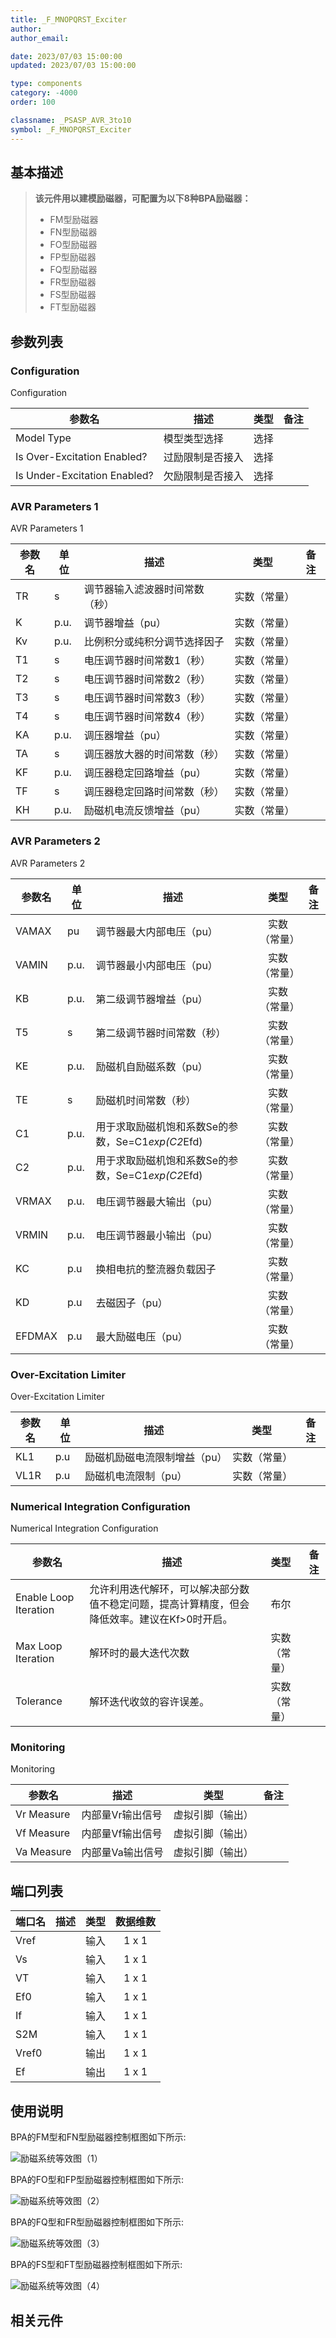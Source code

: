 ```yaml
---
title: _F_MNOPQRST_Exciter
author:
author_email:

date: 2023/07/03 15:00:00
updated: 2023/07/03 15:00:00

type: components
category: -4000
order: 100

classname: _PSASP_AVR_3to10
symbol: _F_MNOPQRST_Exciter
---
```


## 基本描述
> **该元件用以建模励磁器，可配置为以下8种BPA励磁器：**
>  + FM型励磁器
>  + FN型励磁器
>  + FO型励磁器
>  + FP型励磁器
>  + FQ型励磁器
>  + FR型励磁器
>  + FS型励磁器
>  + FT型励磁器


## 参数列表

### Configuration

Configuration


| 参数名                        | 描述             | 类型  | 备注 |
| ----------------------------- | ---------------- | :---: | ---- |
| Model Type                    | 模型类型选择     | 选择  |      |
| Is Over\-Excitation Enabled?  | 过励限制是否接入 | 选择  |      |
| Is Under\-Excitation Enabled? | 欠励限制是否接入 | 选择  |      |

### AVR Parameters 1

AVR Parameters 1


| 参数名 | 单位 | 描述                           |     类型     | 备注 |
| ------ | ---- | ------------------------------ | :----------: | ---- |
| TR     | s    | 调节器输入滤波器时间常数（秒） | 实数（常量） |      |
| K      | p.u. | 调节器增益（pu）               | 实数（常量） |      |
| Kv     | p.u. | 比例积分或纯积分调节选择因子   | 实数（常量） |      |
| T1     | s    | 电压调节器时间常数1（秒）      | 实数（常量） |      |
| T2     | s    | 电压调节器时间常数2（秒）      | 实数（常量） |      |
| T3     | s    | 电压调节器时间常数3（秒）      | 实数（常量） |      |
| T4     | s    | 电压调节器时间常数4（秒）      | 实数（常量） |      |
| KA     | p.u. | 调压器增益（pu）               | 实数（常量） |      |
| TA     | s    | 调压器放大器的时间常数（秒）   | 实数（常量） |      |
| KF     | p.u. | 调压器稳定回路增益（pu）       | 实数（常量） |      |
| TF     | s    | 调压器稳定回路时间常数（秒）   | 实数（常量） |      |
| KH     | p.u. | 励磁机电流反馈增益（pu）       | 实数（常量） |      |

### AVR Parameters 2

AVR Parameters 2


| 参数名 | 单位 | 描述                                              |     类型     | 备注 |
| ------ | ---- | ------------------------------------------------- | :----------: | ---- |
| VAMAX  | pu   | 调节器最大内部电压（pu）                          | 实数（常量） |      |
| VAMIN  | p.u. | 调节器最小内部电压（pu）                          | 实数（常量） |      |
| KB     | p.u. | 第二级调节器增益（pu）                            | 实数（常量） |      |
| T5     | s    | 第二级调节器时间常数（秒）                        | 实数（常量） |      |
| KE     | p.u. | 励磁机自励磁系数（pu）                            | 实数（常量） |      |
| TE     | s    | 励磁机时间常数（秒）                              | 实数（常量） |      |
| C1     | p.u. | 用于求取励磁机饱和系数Se的参数，Se=C1*exp(C2*Efd) | 实数（常量） |      |
| C2     | p.u. | 用于求取励磁机饱和系数Se的参数，Se=C1*exp(C2*Efd) | 实数（常量） |      |
| VRMAX  | p.u. | 电压调节器最大输出（pu）                          | 实数（常量） |      |
| VRMIN  | p.u. | 电压调节器最小输出（pu）                          | 实数（常量） |      |
| KC     | p.u  | 换相电抗的整流器负载因子                          | 实数（常量） |      |
| KD     | p.u  | 去磁因子（pu）                                    | 实数（常量） |      |
| EFDMAX | p.u  | 最大励磁电压（pu）                                | 实数（常量） |      |

### Over\-Excitation Limiter

Over-Excitation Limiter


| 参数名 | 单位 | 描述                         |     类型     | 备注 |
| ------ | ---- | ---------------------------- | :----------: | ---- |
| KL1    | p.u  | 励磁机励磁电流限制增益（pu） | 实数（常量） |      |
| VL1R   | p.u  | 励磁机电流限制（pu）         | 实数（常量） |      |

### Numerical Integration Configuration

Numerical Integration Configuration


| 参数名                | 描述                                                                                         |     类型     | 备注 |
| --------------------- | -------------------------------------------------------------------------------------------- | :----------: | ---- |
| Enable Loop Iteration | 允许利用迭代解环，可以解决部分数值不稳定问题，提高计算精度，但会降低效率。建议在Kf>0时开启。 |     布尔     |      |
| Max Loop Iteration    | 解环时的最大迭代次数                                                                         | 实数（常量） |      |
| Tolerance             | 解环迭代收敛的容许误差。                                                                     | 实数（常量） |      |

### Monitoring

Monitoring


| 参数名     | 描述             |       类型       | 备注 |
| ---------- | ---------------- | :--------------: | ---- |
| Vr Measure | 内部量Vr输出信号 | 虚拟引脚（输出） |      |
| Vf Measure | 内部量Vf输出信号 | 虚拟引脚（输出） |      |
| Va Measure | 内部量Va输出信号 | 虚拟引脚（输出） |      |



## 端口列表

| 端口名 | 描述 | 类型  | 数据维数 |
| ------ | ---- | :---: | :------: |
| Vref   |      | 输入  |  1 x 1   |
| Vs     |      | 输入  |  1 x 1   |
| VT     |      | 输入  |  1 x 1   |
| Ef0    |      | 输入  |  1 x 1   |
| If     |      | 输入  |  1 x 1   |
| S2M    |      | 输入  |  1 x 1   |
| Vref0  |      | 输出  |  1 x 1   |
| Ef     |      | 输出  |  1 x 1   |

## 使用说明
BPA的FM型和FN型励磁器控制框图如下所示:

![励磁系统等效图（1）](./FM&FN.png)

BPA的FO型和FP型励磁器控制框图如下所示:

![励磁系统等效图（2）](./FO&FP.png)

BPA的FQ型和FR型励磁器控制框图如下所示:

![励磁系统等效图（3）](./FQ&FR.png)

BPA的FS型和FT型励磁器控制框图如下所示:

![励磁系统等效图（4）](./FS&FT.png)

## 相关元件

